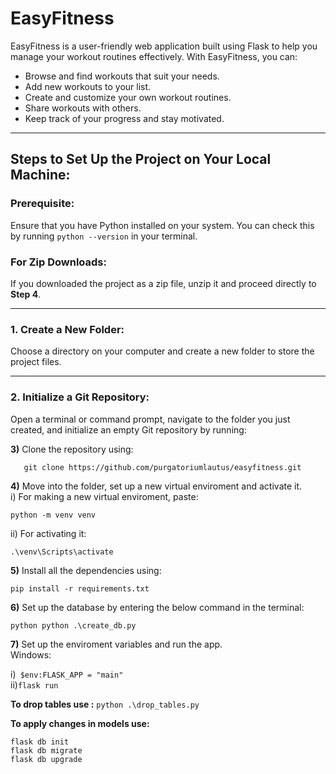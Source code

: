 # EasyFitness

EasyFitness is a user-friendly web application built using Flask to help you manage your workout routines effectively. With EasyFitness, you can:  
- Browse and find workouts that suit your needs.  
- Add new workouts to your list.  
- Create and customize your own workout routines.  
- Share workouts with others.  
- Keep track of your progress and stay motivated.  

---

## Steps to Set Up the Project on Your Local Machine:

### Prerequisite:  
Ensure that you have Python installed on your system. You can check this by running `python --version` in your terminal.

### For Zip Downloads:  
If you downloaded the project as a zip file, unzip it and proceed directly to **Step 4**.

---

### 1. Create a New Folder:
Choose a directory on your computer and create a new folder to store the project files.

---

### 2. Initialize a Git Repository:
Open a terminal or command prompt, navigate to the folder you just created, and initialize an empty Git repository by running:  


**3)** Clone the repository using:
```
   git clone https://github.com/purgatoriumlautus/easyfitness.git  
```
**4)** Move into the folder, set up a new virtual enviroment and activate it.  
   i) For making a new virtual enviroment, paste:
   ```
   python -m venv venv  
   ```
   ii) For activating it:
   ```
   .\venv\Scripts\activate
   ```
**5)** Install all the dependencies using:
```
pip install -r requirements.txt
```
**6)** Set up the database by entering the below command  in the terminal:
```
python python .\create_db.py
```
**7)** Set up the enviroment variables and run the app.  
   Windows:  
   
   i)``` $env:FLASK_APP = "main"```  
   ii)``` flask run  ```


**To drop tables use :**
```python .\drop_tables.py``` 

**To apply changes in models use:**
```
flask db init
flask db migrate
flask db upgrade
```
